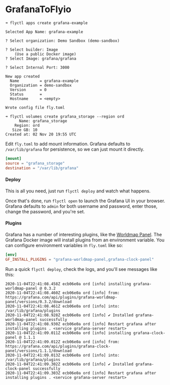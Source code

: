 # GrafanaToFlyio
```
➜ flyctl apps create grafana-example

Selected App Name: grafana-example

? Select organization: Demo Sandbox (demo-sandbox)

? Select builder: Image
    (Use a public Docker image)
? Select Image: grafana/grafana

? Select Internal Port: 3000

New app created
  Name         = grafana-example
  Organization = demo-sandbox
  Version      = 0
  Status       =
  Hostname     = <empty>

Wrote config file fly.toml
```

```
➜ flyctl volumes create grafana_storage --region ord
      Name: grafana_storage
    Region: ord
   Size GB: 10
Created at: 02 Nov 20 19:55 UTC
```

Edit `fly.toml` to add mount information. Grafana defaults to `/var/lib/grafana` for persistence, so we can just mount it directly.
```toml
[mount]
source = "grafana_storage"
destination = "/var/lib/grafana"
```

#### Deploy

This is all you need, just run `flyctl deploy` and watch what happens.

Once that's done, run `flyctl open` to launch the Grafana UI in your browser. Grafana defaults to `admin` for both username and password, enter those, change the password, and you're set.

#### Plugins

Grafana has a number of interesting plugins, like the [Worldmap Panel](https://grafana.com/grafana/plugins/grafana-worldmap-panel). The Grafana Docker image will install plugins from an environment variable. You can configure environment variables in `fly.toml` like so:

```toml
[env]
GF_INSTALL_PLUGINS = "grafana-worldmap-panel,grafana-clock-panel"
```

Run a quick `flyctl deploy`, check the logs, and you'll see messages like this:

```
2020-11-04T22:41:08.458Z ecb06e0a ord [info] installing grafana-worldmap-panel @ 0.3.2
2020-11-04T22:41:08.460Z ecb06e0a ord [info] from: https://grafana.com/api/plugins/grafana-worldmap-panel/versions/0.3.2/download
2020-11-04T22:41:08.461Z ecb06e0a ord [info] into: /var/lib/grafana/plugins
2020-11-04T22:41:08.928Z ecb06e0a ord [info] ✔ Installed grafana-worldmap-panel successfully
2020-11-04T22:41:08.930Z ecb06e0a ord [info] Restart grafana after installing plugins . <service grafana-server restart>
2020-11-04T22:41:09.011Z ecb06e0a ord [info] installing grafana-clock-panel @ 1.1.1
2020-11-04T22:41:09.012Z ecb06e0a ord [info] from: https://grafana.com/api/plugins/grafana-clock-panel/versions/1.1.1/download
2020-11-04T22:41:09.013Z ecb06e0a ord [info] into: /var/lib/grafana/plugins
2020-11-04T22:41:09.302Z ecb06e0a ord [info] ✔ Installed grafana-clock-panel successfully
2020-11-04T22:41:09.303Z ecb06e0a ord [info] Restart grafana after installing plugins . <service grafana-server restart>
```
